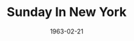 ---
title: Sunday In New York
date: 1963-02-21
closing_date: 1963-03-02
layout: productions
featured_image: 
image_caption:
image_credit:
playbill:
category:
Theatre: Theatre Jacksonville
Venue: Little Theatre
cast:
  Adam Taylor: Art Logan
  Eileen Taylor: Sabina Meyer
  Man: Marshall Grauer
  Woman: Carol Green
  Mike Mitchell: David Boyer
  Russell Wilson: Wallace Hannon
crew:
  Director: George Ballis
  Set Designer: Ben Jones
  Technical Director: Pete House
  Sound: Madge Bruner
  Scenic Art Work: Robert Krell
  Lighting Designer: Chase Ambler
  Stage Manager: A. Ira Fink
  Assistant Stage Manager: Helen Cochran
  Lighting: Peggy Miller
  Properties: 
    - Gail Swymer
    - Sandra Spencer
    - Ann Brown 
    - Jean Charles
    - Ed Poole
    - Gladys Dale
    - Doris Thornhill
    - Mary Frances Thornhill
    - Eula Walters
    - Esther Barnes
  Make-Up: 
    - Ellen Black
    - Marion Conner
    - Doris Thornhill
    - Eula Walters
    - Sandra Spencer
  Construction and Painting: 
    - Peggy Miller
    - Galdys Dale
    - Catthy Logan
    - Thelma Mayeron
    - Claudia Kowkabany
    - Claudette Kowkabany
    - Margaret Mahler
    - Bambi Bowen
    - Fern Morgan 
    - Eula Walters
    - Pete House
    - Joanne House
  Costumes: Frank Ridge
external_links:
---